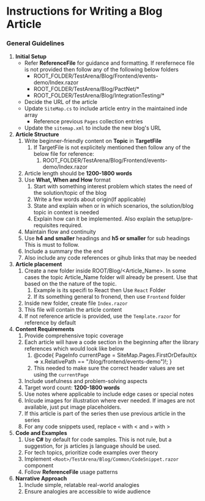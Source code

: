 # Instructions for Writing a Blog Article

### General Guidelines

1. **Initial Setup**
   - Refer **ReferenceFile** for guidance and formatting. If rerefernece file is not provided then follow any of the following below folders
     - ROOT_FOLDER/TestArena/Blog/Frontend/events-demo/Index.razor
     - ROOT_FOLDER/TestArena/Blog/PactNet/*
     - ROOT_FOLDER/TestArena/Blog/IntegrationTesting/*
   - Decide the URL of the article
   - Update `SiteMap.cs` to include article entry in the maintained inde array
     - Reference previous `Pages` collection entries
   - Update the `sitemap.xml` to include the new blog's URL
2. **Article Structure**
   1. Write beginner-friendly content on **Topic** in **TargetFile**
      1. If TargetFile is not explicitely mentioned then follow any of the below file for reference:
         1. ROOT_FOLDER/TestArena/Blog/Frontend/events-demo/Index.razor
   2. Article length should be **1200-1800 words**
   3. Use **What, When and How** format
      1. Start with something interest problem which states the need of the solution/topic of the blog
      2. Write a few words about origin(If applicable)
      3. State and explain when or in which scenarios, the solution/blog topic in context is needed
      4. Explain how can it be implemented. Also explain the setup/pre-requisites required.
   4. Maintain flow and continuity
   5. Use **h4 and smaller** headings and **h5 or smaller** for sub headings This is must to follow.
   6. Include a summary the the end
   7. Also include any code references or gihub links that may be needed
3. **Article placement**
   1. Create a new folder inside ROOT/Blog/<Article_Name>. In some cases the topic Article_Name folder will already be present. Use that based on the the nature of the topic.
      1. Example is its specifi to React then Use `React` Folder
      2. If its something general to fronend, then use `Frontend` folder
   2. Inside new folder, create file `Index.razor`
   3. This file will contain the article content
   4. If not reference article is provided, use the `Template.razor` for reference by default
4. **Content Requirements**
   1. Provide comprehensive topic coverage
   2. Each article will have a code section in the beginning after the library references which would look like below
      1. @code{
         PageInfo currentPage = SiteMap.Pages.FirstOrDefault(x => x.RelativePath == "/blog/frontend/events-demo")!;
         }
      2. This needed to make sure the correct header values are set using the `currentPage`
   3. Include usefulness and problem-solving aspects
   4. Target word count: **1200-1800 words**
   5. Use notes where applicable to include edge cases or special notes
   6. Inlcude images for illustration where ever needed. If images are not available, just put image placeholders.
   7. If this article is part of the series then use previous article in the series
   8. For any code snippets used, replace `<` with &lt; and `>` with &gt;
5. **Code and Examples**
   1. Use **C#** by default for code samples. This is not rule, but a suggestion, for js articles js language should be used.
   2. For tech topics, prioritize code examples over theory
   3. Implement `<Root>/TestArena/Blog/Common/CodeSnippet.razor` component
   4. Follow **ReferenceFile** usage patterns
6. **Narrative Approach**
   1. Include simple, relatable real-world analogies
   2. Ensure analogies are accessible to wide audience
